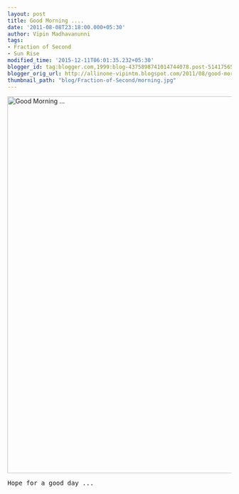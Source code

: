 ```yaml
---
layout: post
title: Good Morning ....
date: '2011-08-08T23:18:00.000+05:30'
author: Vipin Madhavanunni
tags:
- Fraction of Second
- Sun Rise
modified_time: '2015-12-11T06:01:35.232+05:30'
blogger_id: tag:blogger.com,1999:blog-4375898741014744078.post-5141756585295945315
blogger_orig_url: http://allinone-vipintm.blogspot.com/2011/08/good-morning.html
thumbnail_path: "blog/Fraction-of-Second/morning.jpg"
---
```

<a data-flickr-embed="true"  href="https://www.flickr.com/photos/vipintm/5845115802/in/dateposted-public/" title="Good Morning ..."><img src="https://farm6.staticflickr.com/5156/5845115802_e4a15a293e_o.jpg" width="1600" height="847" alt="Good Morning ..."></a><script async src="//embedr.flickr.com/assets/client-code.js" charset="utf-8"></script>
<pre>
Hope for a good day ...
<pre>
